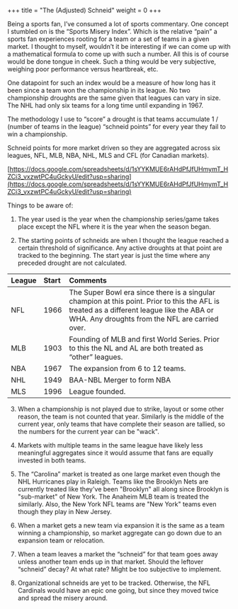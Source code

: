 +++
title = "The (Adjusted) Schneid"
weight = 0
+++

Being a sports fan, I’ve consumed a lot of sports commentary. One concept I stumbled on is the “Sports Misery Index”. Which is the relative “pain” a sports fan experiences rooting for a team or a set of teams in a given market. I thought to myself, wouldn’t it be interesting if we can come up with a mathematical formula to come up with such a number. All this is of course would be done tongue in cheek. Such a thing would be very subjective, weighing poor performance versus heartbreak, etc.

One datapoint for such an index would be a measure of how long has it been since a team won the championship in its league. No two championship droughts are the same given that leagues can vary in size. The NHL had only six teams for a long time until expanding in 1967. 

The methodology I use to “score” a drought is that teams accumulate 1 / (number of teams in the league) “schneid points” for every year they fail to win a championship.

Schneid points for more market driven so they are aggregated across six leagues, NFL, MLB, NBA, NHL, MLS and CFL (for Canadian markets).

 [https://docs.google.com/spreadsheets/d/1sYYKMUE6rAHdPfJfUHmymT_HZCi3_vxzwtPC4uGckyU/edit?usp=sharing](https://docs.google.com/spreadsheets/d/1sYYKMUE6rAHdPfJfUHmymT_HZCi3_vxzwtPC4uGckyU/edit?usp=sharing)


Things to be aware of:

1. The year used is the year when the championship series/game takes place except the NFL where it is the year when the season began.

1. The starting points of schneids are when I thought the league reached a certain threshold of significance. Any active droughts at that point are tracked to the beginning. The start year is just the time where any preceded drought are not calculated.

|League|Start|Comments|
|:-|:-|:-|
|NFL|1966|The Super Bowl era since there is a singular champion at this point. Prior to this the AFL is treated as a different league like the ABA or WHA. Any droughts from the NFL are carried over.|
|MLB|1903|Founding of MLB and first World Series. Prior to this the NL and AL are both treated as “other” leagues.|
|NBA|1967|The expansion from 6 to 12 teams.|
|NHL|1949|BAA-NBL Merger to form NBA|
|MLS|1996|League founded.|

3. When a championship is not played due to strike, layout or some other reason, the team is not counted that year. Similarly is the middle of the current year, only teams that have complete their season are tallied, so the numbers for the current year can be "wack".

1. Markets with multiple teams in the same league have likely less meaningful aggregates since it would assume that fans are equally invested in both teams.

1. The “Carolina” market is treated as one large market even though the NHL Hurricanes play in Raleigh. Teams like the Brooklyn Nets are currently treated like they've been "Brooklyn" all along since Brooklyn is "sub-market" of New York. The Anaheim MLB team is treated the similarly. Also, the New York NFL teams are "New York" teams even though they play in New Jersey. 

1. When a market gets a new team via expansion it is the same as a team winning a championship, so market aggregate can go down due to an expansion team or relocation.

1. When a team leaves a market the “schneid” for that team goes away unless another team ends up in that market. Should the leftover “schneid” decay? At what rate? Might be too subjective to implement.

1. Organizational schneids are yet to be tracked. Otherwise, the NFL Cardinals would have an epic one going, but since they moved twice and spread the misery around.
